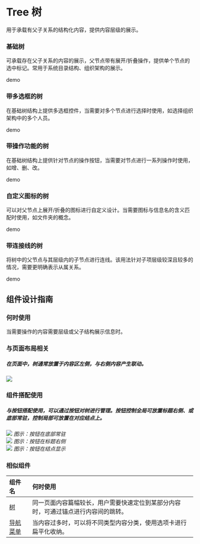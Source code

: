 # Tree 树

             

用于承载有父子关系的结构化内容，提供内容层级的展示。





### 基础树

可承载存在父子关系的内容的展示，父节点带有展开/折叠操作，提供单个节点的选中标记。常用于系统目录结构、组织架构的展示。

demo

### 带多选框的树

在基础树结构上提供多选框控件，当需要对多个节点进行选择时使用，如选择组织架构中的多个人员。

demo

### 带操作功能的树

在基础树结构上提供针对节点的操作按钮，当需要对节点进行一系列操作时使用，如增、删、改。

demo

### 自定义图标的树

可以对父节点上展开/折叠的图标进行自定义设计。当需要图标与信息名的含义匹配时使用，如文件夹的概念。

demo

### 带连接线的树

将树中的父节点与其层级内的子节点进行连线。该用法针对子项层级较深且较多的情况，需要更明确表示从属关系。

demo


## 组件设计指南


### 何时使用

当需要操作的内容需要层级或父子结构展示信息时。

### 与页面布局相关

##### 在页面中，树通常放置于内容区左侧，与右侧内容产生联动。

<div class="legend">
  <div class="item">
    <img src="https://oteam-tdesign-1258344706.cos.ap-guangzhou.myqcloud.com/site/design/tree-1.png" />
  </div>

  <div class="item"></div>
</div>


### 组件搭配使用

##### 与按钮搭配使用，可以通过按钮对树进行管理。按钮控制全局可放置标题右侧、或底部常驻，控制局部可放置在对应结点上。

<div class="legend">
  <div class="item">
    <img src="https://oteam-tdesign-1258344706.cos.ap-guangzhou.myqcloud.com/site/design/tree-2.png"/>
    <em>图示：按钮在底部常驻</em>
  </div>

  <div class="item">
    <img src="https://oteam-tdesign-1258344706.cos.ap-guangzhou.myqcloud.com/site/design/tree-3.png"/>
    <em>图示：按钮在标题右侧</em>
  </div>

  <div class="item">
    <img src="https://oteam-tdesign-1258344706.cos.ap-guangzhou.myqcloud.com/site/design/tree-4.png"/>
    <em>图示：按钮在结点显示</em>
  </div>
</div>

### 相似组件


| 组件名 | 何时使用                                                                       |
| :----- | :----------------------------------------------------------------------------- |
| [树](./tree)  | 同一页面内容篇幅较长，用户需要快速定位到某部分内容时，可通过锚点进行内容间的跳转。 |
| [导航菜单](./menu) | 当内容过多时，可以将不同类型内容分类，使用选项卡进行扁平化收纳。                |
